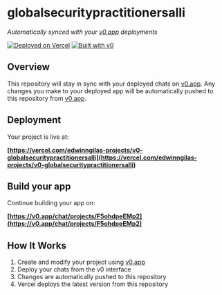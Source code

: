 # globalsecuritypractitionersalli

*Automatically synced with your [v0.app](https://v0.app) deployments*

[![Deployed on Vercel](https://img.shields.io/badge/Deployed%20on-Vercel-black?style=for-the-badge&logo=vercel)](https://vercel.com/edwinngilas-projects/v0-globalsecuritypractitionersalli)
[![Built with v0](https://img.shields.io/badge/Built%20with-v0.app-black?style=for-the-badge)](https://v0.app/chat/projects/F5ohdpeEMp2)

## Overview

This repository will stay in sync with your deployed chats on [v0.app](https://v0.app).
Any changes you make to your deployed app will be automatically pushed to this repository from [v0.app](https://v0.app).

## Deployment

Your project is live at:

**[https://vercel.com/edwinngilas-projects/v0-globalsecuritypractitionersalli](https://vercel.com/edwinngilas-projects/v0-globalsecuritypractitionersalli)**

## Build your app

Continue building your app on:

**[https://v0.app/chat/projects/F5ohdpeEMp2](https://v0.app/chat/projects/F5ohdpeEMp2)**

## How It Works

1. Create and modify your project using [v0.app](https://v0.app)
2. Deploy your chats from the v0 interface
3. Changes are automatically pushed to this repository
4. Vercel deploys the latest version from this repository
